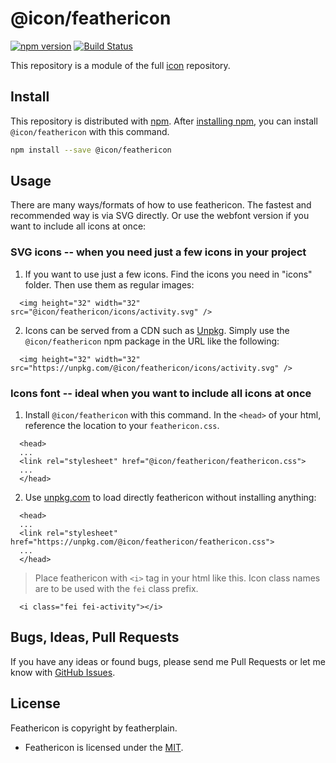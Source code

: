 # @icon/feathericon

[![npm version](https://img.shields.io/npm/v/@icon/feathericon.svg)](https://www.npmjs.org/package/@icon/feathericon)
[![Build Status](https://travis-ci.org/icon/icon.svg?branch=master)](https://travis-ci.org/icon/icon)

This repository is a module of the full [icon][icon] repository.

## Install

This repository is distributed with [npm]. After [installing npm][install-npm], you can install `@icon/feathericon` with this command.

```bash
npm install --save @icon/feathericon
```

## Usage

There are many ways/formats of how to use feathericon. The fastest and recommended way is via SVG directly. Or use the webfont version if you want to include all icons at once:

### SVG icons -- when you need just a few icons in your project

  1. If you want to use just a few icons. Find the icons you need in "icons" folder. Then use them as regular images:

```
  <img height="32" width="32" src="@icon/feathericon/icons/activity.svg" />
```

  2. Icons can be served from a CDN such as [Unpkg][Unpkg]. Simply use the `@icon/feathericon` npm package in the URL like the following:

```
  <img height="32" width="32" src="https://unpkg.com/@icon/feathericon/icons/activity.svg" />
```

### Icons font -- ideal when you want to include all icons at once

  1. Install `@icon/feathericon` with this command. In the `<head>` of your html, reference the location to your `feathericon.css`.

```
  <head>
  ...
  <link rel="stylesheet" href="@icon/feathericon/feathericon.css">
  ...
  </head>
```

  2. Use [unpkg.com][Unpkg] to load directly feathericon without installing anything:

```
  <head>
  ...
  <link rel="stylesheet" href="https://unpkg.com/@icon/feathericon/feathericon.css">
  ...
  </head>
```

> Place feathericon with `<i>` tag in your html like this. Icon class names are to be used with the `fei` class prefix.

```
  <i class="fei fei-activity"></i>
```


## Bugs, Ideas, Pull Requests

If you have any ideas or found bugs, please send me Pull Requests or let me know with [GitHub Issues][github issues].

## License

Feathericon is copyright by featherplain.

- Feathericon is licensed under the [MIT][license].

[license]: https://opensource.org/licenses/MIT
[icon]: https://github.com/thecreation/icons
[npm]: https://www.npmjs.com/
[install-npm]: https://docs.npmjs.com/getting-started/installing-node
[sass]: http://sass-lang.com/
[github issues]: https://github.com/thecreation/icons/issues
[Unpkg]: https://unpkg.com